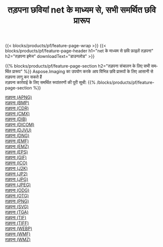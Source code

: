 ﻿---
title: तड़पना छवियां net के माध्यम से, सभी समर्थित छवि प्रारूप 
weight: 3920
url: /hi/net/dither 
lang: hi
langdirlevel: 2
locales: zh-hans,ja,it,ru,de,es,fr,nl,id,lt,pl,pt,vi,tr,ko,zh-hant,ar,hi,th,sv,cs,uk,he
description: Aspose.Imaging का उपयोग करके आप net के माध्यम से आसानी से तड़पना चित्र बना सकते हैं
---

{{< blocks/products/pf/feature-page-wrap >}}
{{< blocks/products/pf/feature-page-header h1="net के माध्यम से छवि फ़ाइलें तड़पना" h2="तड़पना इमेज" downloadText="डाउनलोड" >}}


{{% blocks/products/pf/feature-page-section  h2="तड़पना संचालन के लिए सभी समर्थित प्रारूप" %}}
Aspose.Imaging का उपयोग करके आप विभिन्न छवि प्रारूपों के लिए आसानी से तड़पना लागू कर सकते हैं
<br/>
तड़पना कार्रवाई के लिए समर्थित रूपांतरणों की पूरी सूची:
{{% /blocks/products/pf/feature-page-section %}}
<div class="container-fluid productfamilypage bg-gray">
    <div class="convertypes bg-gray agp-content section">
        <div class="container">
		<div class="row other-converters">
		    <div class='col-md-2 other-converter remove-lp remove-rp'><a href="/imaging/hi/net/dither/apng" >तड़पना (APNG)</a></div><div class='col-md-2 other-converter remove-lp remove-rp'><a href="/imaging/hi/net/dither/bmp" >तड़पना (BMP)</a></div><div class='col-md-2 other-converter remove-lp remove-rp'><a href="/imaging/hi/net/dither/cdr" >तड़पना (CDR)</a></div><div class='col-md-2 other-converter remove-lp remove-rp'><a href="/imaging/hi/net/dither/cmx" >तड़पना (CMX)</a></div><div class='col-md-2 other-converter remove-lp remove-rp'><a href="/imaging/hi/net/dither/dib" >तड़पना (DIB)</a></div><div class='col-md-2 other-converter remove-lp remove-rp'><a href="/imaging/hi/net/dither/dicom" >तड़पना (DICOM)</a></div><div class='col-md-2 other-converter remove-lp remove-rp'><a href="/imaging/hi/net/dither/djvu" >तड़पना (DJVU)</a></div><div class='col-md-2 other-converter remove-lp remove-rp'><a href="/imaging/hi/net/dither/dng" >तड़पना (DNG)</a></div><div class='col-md-2 other-converter remove-lp remove-rp'><a href="/imaging/hi/net/dither/emf" >तड़पना (EMF)</a></div><div class='col-md-2 other-converter remove-lp remove-rp'><a href="/imaging/hi/net/dither/emz" >तड़पना (EMZ)</a></div><div class='col-md-2 other-converter remove-lp remove-rp'><a href="/imaging/hi/net/dither/eps" >तड़पना (EPS)</a></div><div class='col-md-2 other-converter remove-lp remove-rp'><a href="/imaging/hi/net/dither/gif" >तड़पना (GIF)</a></div><div class='col-md-2 other-converter remove-lp remove-rp'><a href="/imaging/hi/net/dither/ico" >तड़पना (ICO)</a></div><div class='col-md-2 other-converter remove-lp remove-rp'><a href="/imaging/hi/net/dither/j2k" >तड़पना (J2K)</a></div><div class='col-md-2 other-converter remove-lp remove-rp'><a href="/imaging/hi/net/dither/jp2" >तड़पना (JP2)</a></div><div class='col-md-2 other-converter remove-lp remove-rp'><a href="/imaging/hi/net/dither/jpg" >तड़पना (JPG)</a></div><div class='col-md-2 other-converter remove-lp remove-rp'><a href="/imaging/hi/net/dither/jpeg" >तड़पना (JPEG)</a></div><div class='col-md-2 other-converter remove-lp remove-rp'><a href="/imaging/hi/net/dither/odg" >तड़पना (ODG)</a></div><div class='col-md-2 other-converter remove-lp remove-rp'><a href="/imaging/hi/net/dither/otg" >तड़पना (OTG)</a></div><div class='col-md-2 other-converter remove-lp remove-rp'><a href="/imaging/hi/net/dither/png" >तड़पना (PNG)</a></div><div class='col-md-2 other-converter remove-lp remove-rp'><a href="/imaging/hi/net/dither/svg" >तड़पना (SVG)</a></div><div class='col-md-2 other-converter remove-lp remove-rp'><a href="/imaging/hi/net/dither/tga" >तड़पना (TGA)</a></div><div class='col-md-2 other-converter remove-lp remove-rp'><a href="/imaging/hi/net/dither/tif" >तड़पना (TIF)</a></div><div class='col-md-2 other-converter remove-lp remove-rp'><a href="/imaging/hi/net/dither/tiff" >तड़पना (TIFF)</a></div><div class='col-md-2 other-converter remove-lp remove-rp'><a href="/imaging/hi/net/dither/webp" >तड़पना (WEBP)</a></div><div class='col-md-2 other-converter remove-lp remove-rp'><a href="/imaging/hi/net/dither/wmf" >तड़पना (WMF)</a></div><div class='col-md-2 other-converter remove-lp remove-rp'><a href="/imaging/hi/net/dither/wmz" >तड़पना (WMZ)</a></div>
                </div>
        </div>
    </div>
</div>
<br/>
